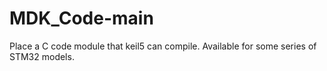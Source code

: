 # MDK_Code-main
Place a C code module that keil5 can compile. Available for some series of STM32 models.
